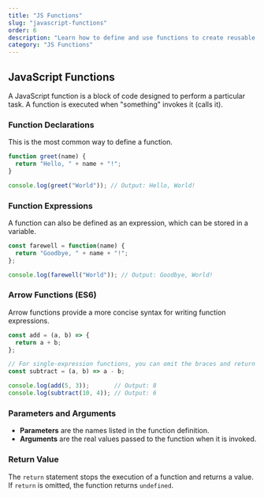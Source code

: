 ```yaml
---
title: "JS Functions"
slug: "javascript-functions"
order: 6
description: "Learn how to define and use functions to create reusable blocks of code in JavaScript."
category: "JS Functions"
---
```


## JavaScript Functions

A JavaScript function is a block of code designed to perform a particular task. A function is executed when "something" invokes it (calls it).

### Function Declarations
This is the most common way to define a function.

```javascript
function greet(name) {
  return "Hello, " + name + "!";
}

console.log(greet("World")); // Output: Hello, World!
```

### Function Expressions
A function can also be defined as an expression, which can be stored in a variable.

```javascript
const farewell = function(name) {
  return "Goodbye, " + name + "!";
};

console.log(farewell("World")); // Output: Goodbye, World!
```

### Arrow Functions (ES6)
Arrow functions provide a more concise syntax for writing function expressions.

```javascript
const add = (a, b) => {
  return a + b;
};

// For single-expression functions, you can omit the braces and return keyword
const subtract = (a, b) => a - b;

console.log(add(5, 3));       // Output: 8
console.log(subtract(10, 4)); // Output: 6
```

### Parameters and Arguments
- **Parameters** are the names listed in the function definition.
- **Arguments** are the real values passed to the function when it is invoked.

### Return Value
The `return` statement stops the execution of a function and returns a value. If `return` is omitted, the function returns `undefined`.